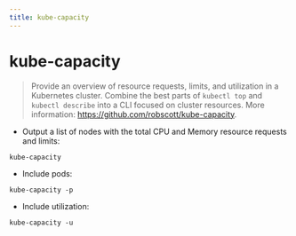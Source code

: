 ```yaml
---
title: kube-capacity
---
```

# kube-capacity

> Provide an overview of resource requests, limits, and utilization in a Kubernetes cluster.
> Combine the best parts of `kubectl top` and `kubectl describe` into a CLI focused on cluster resources.
> More information: <https://github.com/robscott/kube-capacity>.

- Output a list of nodes with the total CPU and Memory resource requests and limits:

`kube-capacity`

- Include pods:

`kube-capacity -p`

- Include utilization:

`kube-capacity -u`
